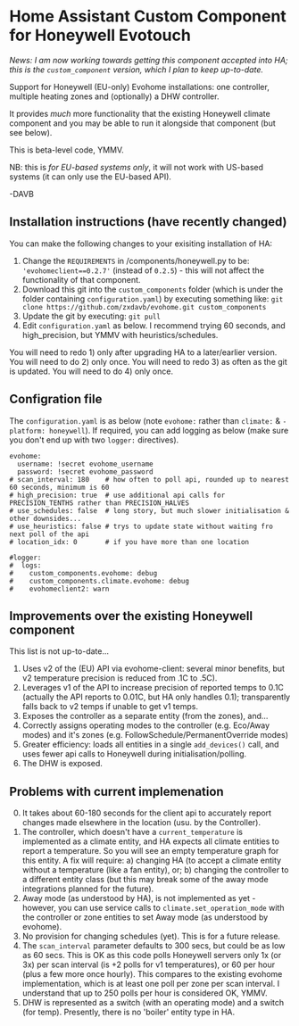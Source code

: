 # Home Assistant Custom Component for Honeywell Evotouch

_News: I am now working towards getting this component accepted into HA; this is the `custom_component` version, which I plan to keep up-to-date._

Support for Honeywell (EU-only) Evohome installations: one controller, multiple heating zones and (optionally) a DHW controller.

It provides _much_ more functionality that the existing Honeywell climate component and you may be able to run it alongside that component (but see below).

This is beta-level code, YMMV.

NB: this is _for EU-based systems only_, it will not work with US-based systems (it can only use the EU-based API).

-DAVB

## Installation instructions (have recently changed)

You can make the following changes to your exisiting installation of HA:
 1. Change the `REQUIREMENTS` in /components/honeywell.py to be: `'evohomeclient==0.2.7'` (instead of `0.2.5`) - this will not affect the functionality of that component. 
 2. Download this git into the `custom_components` folder (which is under the folder containing `configuration.yaml`) by executing something like: `git clone https://github.com/zxdavb/evohome.git custom_components`
 3. Update the git by executing: `git pull`
 4. Edit `configuration.yaml` as below.  I recommend trying 60 seconds, and high_precision, but YMMV with heuristics/schedules.
 
You will need to redo 1) only after upgrading HA to a later/earlier version.  You will need to do 2) only once.  You will need to redo 3) as often as the git is updated. You will need to do 4) only once.

## Configration file

The `configuration.yaml` is as below (note `evohome:` rather than `climate:` & `- platform: honeywell`).  If required, you can add logging as below (make sure you don't end up with two `logger:` directives).
```
evohome:
  username: !secret evohome_username
  password: !secret evohome_password
# scan_interval: 180    # how often to poll api, rounded up to nearest 60 seconds, minimum is 60
# high_precision: true  # use additional api calls for PRECISION_TENTHS rather than PRECISION_HALVES
# use_schedules: false  # long story, but much slower initialisation & other downsides...
# use_heuristics: false # trys to update state without waiting fro next poll of the api
# location_idx: 0       # if you have more than one location

#logger:
#  logs:
#    custom_components.evohome: debug
#    custom_components.climate.evohome: debug
#    evohomeclient2: warn
```

## Improvements over the existing Honeywell component

This list is not up-to-date...

1. Uses v2 of the (EU) API via evohome-client: several minor benefits, but v2 temperature precision is reduced from .1C to .5C).
2. Leverages v1 of the API to increase precision of reported temps to 0.1C (actually the API reports to 0.01C, but HA only handles 0.1); transparently falls back to v2 temps if unable to get v1 temps. 
3. Exposes the controller as a separate entity (from the zones), and...
4. Correctly assigns operating modes to the controller (e.g. Eco/Away modes) and it's zones (e.g. FollowSchedule/PermanentOverride modes)
5. Greater efficiency: loads all entities in a single `add_devices()` call, and uses fewer api calls to Honeywell during initialisation/polling.
6. The DHW is exposed.


## Problems with current implemenation

0. It takes about 60-180 seconds for the client api to accurately report changes made elsewhere in the location (usu. by the Controller). 
1. The controller, which doesn't have a `current_temperature` is implemented as a climate entity, and HA expects all climate entities to report a temperature.  So you will see an empty temperature graph for this entity.  A fix will require: a) changing HA (to accept a climate entity without a temperature (like a fan entity), or; b) changing the controller to a different entity class (but this may break some of the away mode integrations planned for the future).
2. Away mode (as understood by HA), is not implemented as yet - however, you can use service calls to `climate.set_operation_mode` with the controller or zone entities to set Away mode (as understood by evohome).
6. No provision for changing schedules (yet).  This is for a future release.
7. The `scan_interval` parameter defaults to 300 secs, but could be as low as 60 secs.  This is OK as this code polls Honeywell servers only 1x (or 3x) per scan interval (is +2 polls for v1 temperatures), or 60 per hour (plus a few more once hourly).  This compares to the existing evohome implementation, which is at least one poll per zone per scan interval.  I understand that up to 250 polls per hour is considered OK, YMMV.
8. DHW is represented as a switch (with an operating mode) and a switch (for temp).  Presently, there is no 'boiler' entity type in HA.
